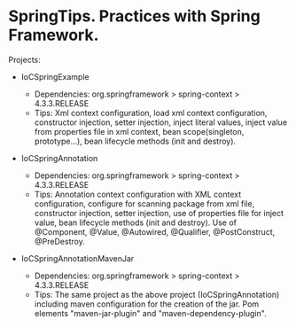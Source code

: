 # SpringTips. Practices with Spring Framework.

Projects:
* IoCSpringExample
  - Dependencies: org.springframework > spring-context > 4.3.3.RELEASE
  - Tips: Xml context configuration, load xml context configuration, constructor injection, setter injection, inject literal values, inject value from properties file in xml context, bean scope(singleton, prototype...), bean lifecycle methods (init and destroy).
  
* IoCSpringAnnotation
  - Dependencies: org.springframework > spring-context > 4.3.3.RELEASE
  - Tips: Annotation context configuration with XML context configuration, configure for scanning package from xml file, constructor injection, setter injection, use of properties file for inject value,  bean lifecycle methods (init and destroy). Use of @Component, @Value, @Autowired, @Qualifier, @PostConstruct, @PreDestroy.
  
* IoCSpringAnnotationMavenJar
  - Dependencies: org.springframework > spring-context > 4.3.3.RELEASE
  - Tips: The same project as the above project (IoCSpringAnnotation) including maven configuration for the creation of the jar. Pom elements "maven-jar-plugin" and "maven-dependency-plugin".
